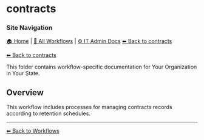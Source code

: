 # contracts

### Site Navigation
[🏠 Home](../../README.md) | [📂 All Workflows](../../users/users.md) | [⚙ IT Admin Docs](../../it-admins/README.md)
[⬅ Back to contracts](../README.md)

[⬅ Back to contracts](../README.md)

This folder contains workflow-specific documentation for Your Organization in Your State.

## Overview
This workflow includes processes for managing contracts records according to retention schedules.

---
[⬅ Back to Workflows](../users.md)